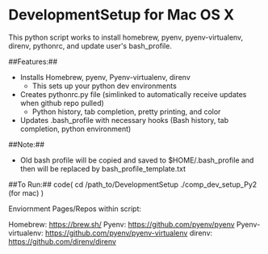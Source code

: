 # DevelopmentSetup for Mac OS X
This python script works to install homebrew, pyenv, pyenv-virtualenv, direnv, pythonrc, and update user's bash_profile.

##Features:##
- Installs Homebrew, pyenv, Pyenv-virtualenv, direnv
    - This sets up your python dev environments
- Creates pythonrc.py file (simlinked to automatically receive
    updates when github repo pulled)
    - Python history, tab completion, pretty printing, and color
- Updates .bash_profile with necessary hooks (Bash history, tab completion, python environment)

##Note:##
- Old bash profile will be copied and saved to $HOME/.bash_profile<date> and then will
be replaced by bash_profile_template.txt

##To Run:##
code(
cd /path_to/DevelopmentSetup
./comp_dev_setup_Py2      (for mac)
)

Enviornment Pages/Repos within script:

Homebrew: https://brew.sh/
Pyenv: https://github.com/pyenv/pyenv
Pyenv-virtualenv: https://github.com/pyenv/pyenv-virtualenv
direnv: https://github.com/direnv/direnv
